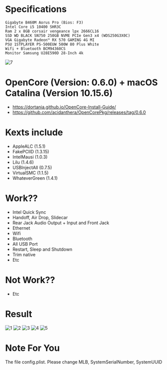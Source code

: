 
# Specifications
```
Gigabyte B460M Aorus Pro (Bios: F3)
Intel Core i5 10400 SHR3C
Ram 2 x 8GB corsair vengeance lpx 2666CL16
SSD WD BLACK SN750 250GB NVME PCIe Gen3 x4 (WDS250G3X0C)
VGA Gigabyte Radeon™ RX 570 GAMING 4G MI
PSU 1STPLAYER PS-500EUW 500W 80 Plus White
Wifi + Bluetooth BCM94360CS
Monitor Samsung U28E590D 28-Inch 4k
```
![7](/images/7.png)
# OpenCore (Version: 0.6.0) + macOS Catalina (Version 10.15.6)
- https://dortania.github.io/OpenCore-Install-Guide/
- https://github.com/acidanthera/OpenCorePkg/releases/tag/0.6.0
# Kexts include
- AppleALC (1.5.1)
- FakePCIID (1.3.15)
- IntelMausi (1.0.3)
- Lilu (1.4.6)
- USBInjectAll (0.7.5)
- VirtualSMC (1.1.5)
- WhateverGreen (1.4.1)
# Work??
- Intel Quick Sync
- Handoff, Air Drop, Slidecar
- Rear Jack Audio Output + Input and Front Jack
- Ethernet
- Wifi
- Bluetooth
- All USB Port
- Restart, Sleep and Shutdown 
- Trim native 
- Etc
# Not Work??
- Etc
# Result
![1](/images/1.png)
![2](/images/2.png)
![3](/images/3.png)
![4](/images/4.png)
![5](/images/5.png)
# Note For You
The file config.plist. Please change MLB, SystemSerialNumber, SystemUUID
